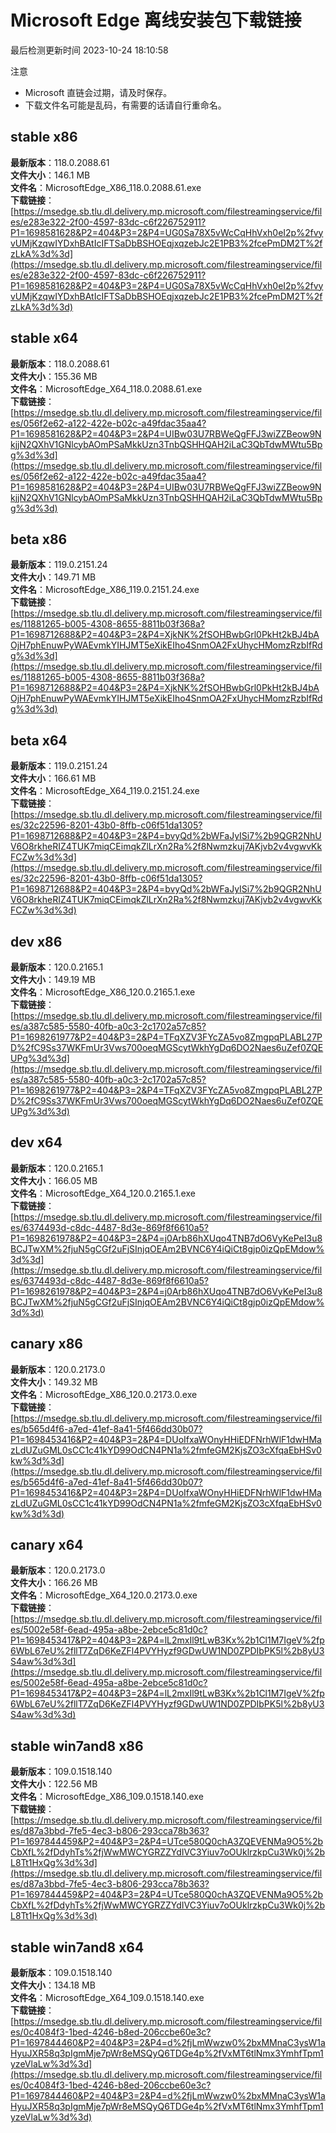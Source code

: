 # Microsoft Edge 离线安装包下载链接
最后检测更新时间
2023-10-24 18:10:58

注意
* Microsoft 直链会过期，请及时保存。
* 下载文件名可能是乱码，有需要的话请自行重命名。

## stable x86
**最新版本**：118.0.2088.61  
**文件大小**：146.1 MB  
**文件名**：MicrosoftEdge_X86_118.0.2088.61.exe  
**下载链接**：[https://msedge.sb.tlu.dl.delivery.mp.microsoft.com/filestreamingservice/files/e283e322-2f00-4597-83dc-c6f226752911?P1=1698581628&P2=404&P3=2&P4=UG0Sa78X5vWcCqHhVxh0eI2p%2fvyvUMjKzqwIYDxhBAtIcIFTSaDbBSHOEqjxqzebJc2E1PB3%2fcePmDM2T%2fzLkA%3d%3d](https://msedge.sb.tlu.dl.delivery.mp.microsoft.com/filestreamingservice/files/e283e322-2f00-4597-83dc-c6f226752911?P1=1698581628&P2=404&P3=2&P4=UG0Sa78X5vWcCqHhVxh0eI2p%2fvyvUMjKzqwIYDxhBAtIcIFTSaDbBSHOEqjxqzebJc2E1PB3%2fcePmDM2T%2fzLkA%3d%3d)  

## stable x64
**最新版本**：118.0.2088.61  
**文件大小**：155.36 MB  
**文件名**：MicrosoftEdge_X64_118.0.2088.61.exe  
**下载链接**：[https://msedge.sb.tlu.dl.delivery.mp.microsoft.com/filestreamingservice/files/056f2e62-a122-422e-b02c-a49fdac35aa4?P1=1698581628&P2=404&P3=2&P4=UIBw03U7RBWeQgFFJ3wiZZBeow9NkjjN2QXhV1GNlcybAOmPSaMkkUzn3TnbQSHHQAH2iLaC3QbTdwMWtu5Bpg%3d%3d](https://msedge.sb.tlu.dl.delivery.mp.microsoft.com/filestreamingservice/files/056f2e62-a122-422e-b02c-a49fdac35aa4?P1=1698581628&P2=404&P3=2&P4=UIBw03U7RBWeQgFFJ3wiZZBeow9NkjjN2QXhV1GNlcybAOmPSaMkkUzn3TnbQSHHQAH2iLaC3QbTdwMWtu5Bpg%3d%3d)  

## beta x86
**最新版本**：119.0.2151.24  
**文件大小**：149.71 MB  
**文件名**：MicrosoftEdge_X86_119.0.2151.24.exe  
**下载链接**：[https://msedge.sb.tlu.dl.delivery.mp.microsoft.com/filestreamingservice/files/11881265-b005-4308-8655-8811b03f368a?P1=1698712688&P2=404&P3=2&P4=XjkNK%2fSOHBwbGrl0PkHt2kBJ4bAOjH7phEnuwPyWAEvmkYIHJMT5eXikEIho4SnmOA2FxUhycHMomzRzbIfRdg%3d%3d](https://msedge.sb.tlu.dl.delivery.mp.microsoft.com/filestreamingservice/files/11881265-b005-4308-8655-8811b03f368a?P1=1698712688&P2=404&P3=2&P4=XjkNK%2fSOHBwbGrl0PkHt2kBJ4bAOjH7phEnuwPyWAEvmkYIHJMT5eXikEIho4SnmOA2FxUhycHMomzRzbIfRdg%3d%3d)  

## beta x64
**最新版本**：119.0.2151.24  
**文件大小**：166.61 MB  
**文件名**：MicrosoftEdge_X64_119.0.2151.24.exe  
**下载链接**：[https://msedge.sb.tlu.dl.delivery.mp.microsoft.com/filestreamingservice/files/32c22596-8201-43b0-8ffb-c06f51da1305?P1=1698712688&P2=404&P3=2&P4=bvyQd%2bWFaJyISi7%2b9QGR2NhUV6O8rkheRIZ4TUK7miqCEimqkZlLrXn2Ra%2f8Nwmzkuj7AKjvb2v4vgwvKkFCZw%3d%3d](https://msedge.sb.tlu.dl.delivery.mp.microsoft.com/filestreamingservice/files/32c22596-8201-43b0-8ffb-c06f51da1305?P1=1698712688&P2=404&P3=2&P4=bvyQd%2bWFaJyISi7%2b9QGR2NhUV6O8rkheRIZ4TUK7miqCEimqkZlLrXn2Ra%2f8Nwmzkuj7AKjvb2v4vgwvKkFCZw%3d%3d)  

## dev x86
**最新版本**：120.0.2165.1  
**文件大小**：149.19 MB  
**文件名**：MicrosoftEdge_X86_120.0.2165.1.exe  
**下载链接**：[https://msedge.sb.tlu.dl.delivery.mp.microsoft.com/filestreamingservice/files/a387c585-5580-40fb-a0c3-2c1702a57c85?P1=1698261977&P2=404&P3=2&P4=TFqXZV3FYcZA5vo8ZmgpqPLABL27PD%2fC9Ss37WKFmUr3Vws700oeqMGScytWkhYgDq6DO2Naes6uZef0ZQEUPg%3d%3d](https://msedge.sb.tlu.dl.delivery.mp.microsoft.com/filestreamingservice/files/a387c585-5580-40fb-a0c3-2c1702a57c85?P1=1698261977&P2=404&P3=2&P4=TFqXZV3FYcZA5vo8ZmgpqPLABL27PD%2fC9Ss37WKFmUr3Vws700oeqMGScytWkhYgDq6DO2Naes6uZef0ZQEUPg%3d%3d)  

## dev x64
**最新版本**：120.0.2165.1  
**文件大小**：166.05 MB  
**文件名**：MicrosoftEdge_X64_120.0.2165.1.exe  
**下载链接**：[https://msedge.sb.tlu.dl.delivery.mp.microsoft.com/filestreamingservice/files/6374493d-c8dc-4487-8d3e-869f8f6610a5?P1=1698261978&P2=404&P3=2&P4=j0Arb86hXUqo4TNB7dO6VyKePeI3u8BCJTwXM%2fjuN5gCGf2uFjSInjqOEAm2BVNC6Y4iQiCt8gjp0izQpEMdow%3d%3d](https://msedge.sb.tlu.dl.delivery.mp.microsoft.com/filestreamingservice/files/6374493d-c8dc-4487-8d3e-869f8f6610a5?P1=1698261978&P2=404&P3=2&P4=j0Arb86hXUqo4TNB7dO6VyKePeI3u8BCJTwXM%2fjuN5gCGf2uFjSInjqOEAm2BVNC6Y4iQiCt8gjp0izQpEMdow%3d%3d)  

## canary x86
**最新版本**：120.0.2173.0  
**文件大小**：149.32 MB  
**文件名**：MicrosoftEdge_X86_120.0.2173.0.exe  
**下载链接**：[https://msedge.sb.tlu.dl.delivery.mp.microsoft.com/filestreamingservice/files/b565d4f6-a7ed-41ef-8a41-5f466dd30b07?P1=1698453416&P2=404&P3=2&P4=DUoIfxaWOnyHHiEDFNrhWlF1dwHMazLdUZuGML0sCC1c41kYD99OdCN4PN1a%2fmfeGM2KjsZO3cXfqaEbHSv0kw%3d%3d](https://msedge.sb.tlu.dl.delivery.mp.microsoft.com/filestreamingservice/files/b565d4f6-a7ed-41ef-8a41-5f466dd30b07?P1=1698453416&P2=404&P3=2&P4=DUoIfxaWOnyHHiEDFNrhWlF1dwHMazLdUZuGML0sCC1c41kYD99OdCN4PN1a%2fmfeGM2KjsZO3cXfqaEbHSv0kw%3d%3d)  

## canary x64
**最新版本**：120.0.2173.0  
**文件大小**：166.26 MB  
**文件名**：MicrosoftEdge_X64_120.0.2173.0.exe  
**下载链接**：[https://msedge.sb.tlu.dl.delivery.mp.microsoft.com/filestreamingservice/files/5002e58f-6ead-495a-a8be-2ebce5c81d0c?P1=1698453417&P2=404&P3=2&P4=lL2mxIl9tLwB3Kx%2b1Cl1M7IgeV%2fp6WbL67eU%2fllT7ZqD6KeZFl4PVYHyzf9GDwUW1ND0ZPDIbPK5l%2b8yU3S4aw%3d%3d](https://msedge.sb.tlu.dl.delivery.mp.microsoft.com/filestreamingservice/files/5002e58f-6ead-495a-a8be-2ebce5c81d0c?P1=1698453417&P2=404&P3=2&P4=lL2mxIl9tLwB3Kx%2b1Cl1M7IgeV%2fp6WbL67eU%2fllT7ZqD6KeZFl4PVYHyzf9GDwUW1ND0ZPDIbPK5l%2b8yU3S4aw%3d%3d)  

## stable win7and8 x86
**最新版本**：109.0.1518.140  
**文件大小**：122.56 MB  
**文件名**：MicrosoftEdge_X86_109.0.1518.140.exe  
**下载链接**：[https://msedge.sb.tlu.dl.delivery.mp.microsoft.com/filestreamingservice/files/d87a3bbd-7fe5-4ec3-b806-293cca78b363?P1=1697844459&P2=404&P3=2&P4=UTce580Q0chA3ZQEVENMa9O5%2bCbXfL%2fDdyhTs%2fjWwMWCYGRZZYdIVC3Yiuv7oOUklrzkpCu3Wk0j%2bL8Tt1HxQg%3d%3d](https://msedge.sb.tlu.dl.delivery.mp.microsoft.com/filestreamingservice/files/d87a3bbd-7fe5-4ec3-b806-293cca78b363?P1=1697844459&P2=404&P3=2&P4=UTce580Q0chA3ZQEVENMa9O5%2bCbXfL%2fDdyhTs%2fjWwMWCYGRZZYdIVC3Yiuv7oOUklrzkpCu3Wk0j%2bL8Tt1HxQg%3d%3d)  

## stable win7and8 x64
**最新版本**：109.0.1518.140  
**文件大小**：134.18 MB  
**文件名**：MicrosoftEdge_X64_109.0.1518.140.exe  
**下载链接**：[https://msedge.sb.tlu.dl.delivery.mp.microsoft.com/filestreamingservice/files/0c4084f3-1bed-4246-b8ed-206ccbe60e3c?P1=1697844460&P2=404&P3=2&P4=d%2fjLmWwzw0%2bxMMnaC3ysW1aHyuJXR58q3pIgmMje7pWr8eMSQyQ6TDGe4p%2fVxMT6tlNmx3YmhfTpm1yzeVlaLw%3d%3d](https://msedge.sb.tlu.dl.delivery.mp.microsoft.com/filestreamingservice/files/0c4084f3-1bed-4246-b8ed-206ccbe60e3c?P1=1697844460&P2=404&P3=2&P4=d%2fjLmWwzw0%2bxMMnaC3ysW1aHyuJXR58q3pIgmMje7pWr8eMSQyQ6TDGe4p%2fVxMT6tlNmx3YmhfTpm1yzeVlaLw%3d%3d)  

